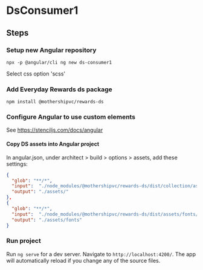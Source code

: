 # DsConsumer1

## Steps

### Setup new Angular repository
`npx -p @angular/cli ng new ds-consumer1`

Select css option 'scss'

### Add Everyday Rewards ds package
`npm install @mothershipvc/rewards-ds`

### Configure Angular to use custom elements
See https://stenciljs.com/docs/angular

#### Copy DS assets into Angular project
In angular.json, under architect > build > options > assets, add these settings:

```json
{
  "glob": "**/*",
  "input":  "./node_modules/@mothershipvc/rewards-ds/dist/collection/assets/",
  "output": "./assets/"
},
{
  "glob": "**/*",
  "input":  "./node_modules/@mothershipvc/rewards-ds/dist/assets/fonts/",
  "output": "./assets/fonts"
}
```


### Run project

Run `ng serve` for a dev server. Navigate to `http://localhost:4200/`. The app will automatically reload if you change any of the source files.
